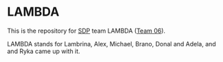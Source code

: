 # LAMBDA

This is the repository for [SDP](https://www.inf.ed.ac.uk/teaching/courses/sdp/) team LAMBDA ([Team 06](https://www.inf.ed.ac.uk/teaching/courses/sdp/Groups_2018.html)).

LAMBDA stands for Lambrina, Alex, Michael, Brano, Donal and Adela, and and Ryka came up with it.
